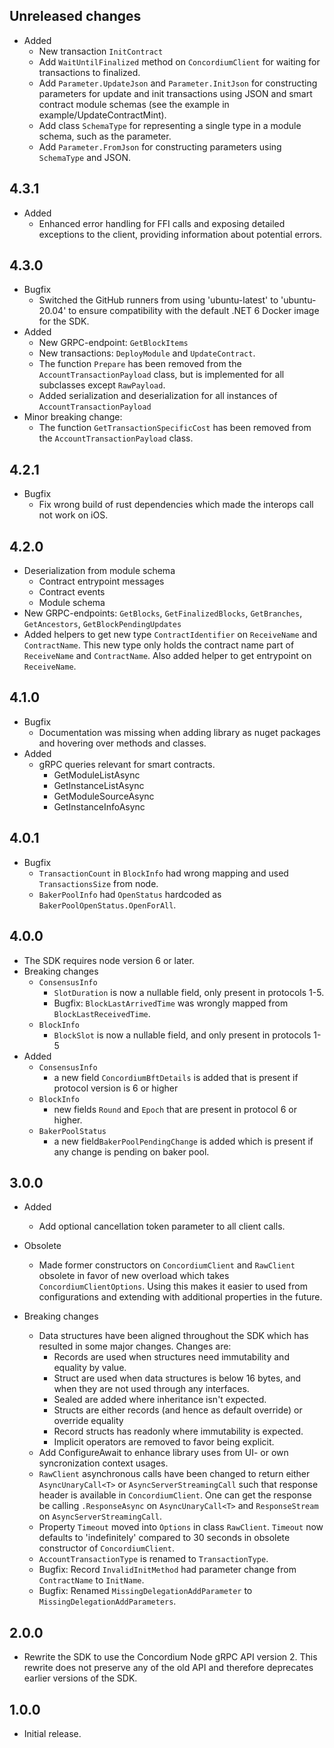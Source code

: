 ## Unreleased changes
- Added
  - New transaction `InitContract`
  - Add `WaitUntilFinalized` method on `ConcordiumClient` for waiting for transactions to finalized.
  - Add `Parameter.UpdateJson` and `Parameter.InitJson` for constructing parameters for update and init transactions using JSON and smart contract module schemas (see the example in example/UpdateContractMint).
  - Add class `SchemaType` for representing a single type in a module schema, such as the parameter.
  - Add `Parameter.FromJson` for constructing parameters using `SchemaType` and JSON.

## 4.3.1
- Added
  - Enhanced error handling for FFI calls and exposing detailed exceptions to the client, providing information about potential errors.

## 4.3.0
- Bugfix
  - Switched the GitHub runners from using 'ubuntu-latest' to 'ubuntu-20.04' to ensure compatibility with the default .NET 6 Docker image for the SDK.
- Added
  - New GRPC-endpoint: `GetBlockItems`
  - New transactions: `DeployModule` and `UpdateContract`.
  - The function `Prepare` has been removed from the `AccountTransactionPayload` class, but is implemented for all subclasses except `RawPayload`.
  - Added serialization and deserialization for all instances of `AccountTransactionPayload`
- Minor breaking change:
  - The function `GetTransactionSpecificCost` has been removed from the `AccountTransactionPayload` class.

## 4.2.1
- Bugfix
  - Fix wrong build of rust dependencies which made the interops call not work on iOS.

## 4.2.0
  - Deserialization from module schema
    - Contract entrypoint messages
    - Contract events
    - Module schema
  - New GRPC-endpoints: `GetBlocks`, `GetFinalizedBlocks`, `GetBranches`, `GetAncestors`, `GetBlockPendingUpdates`
  - Added helpers to get new type `ContractIdentifier` on `ReceiveName` and `ContractName`. This new type only holds the contract name part of `ReceiveName` and `ContractName`.
    Also added helper to get entrypoint on `ReceiveName`.

## 4.1.0
- Bugfix
  - Documentation was missing when adding library as nuget packages and hovering over methods and classes.
- Added
  - gRPC queries relevant for smart contracts.
    - GetModuleListAsync
    - GetInstanceListAsync
    - GetModuleSourceAsync
    - GetInstanceInfoAsync

## 4.0.1
- Bugfix
  - `TransactionCount` in `BlockInfo` had wrong mapping and used `TransactionsSize` from node.
  - `BakerPoolInfo` had `OpenStatus` hardcoded as `BakerPoolOpenStatus.OpenForAll`.

## 4.0.0
- The SDK requires node version 6 or later.
- Breaking changes
  - `ConsensusInfo`
    - `SlotDuration` is now a nullable field, only present in protocols 1-5.
    - Bugfix: `BlockLastArrivedTime` was wrongly mapped from `BlockLastReceivedTime`.    
  - `BlockInfo`
    - `BlockSlot` is now a nullable field, and only present in protocols 1-5
- Added
  - `ConsensusInfo`
    - a new field `ConcordiumBftDetails` is added that is present if protocol version is 6 or higher
  - `BlockInfo`
    - new fields `Round` and `Epoch` that are present in protocol 6 or higher.
  - `BakerPoolStatus` 
    - a new field`BakerPoolPendingChange` is added which is present if any change is pending on baker pool.

## 3.0.0
- Added
  - Add optional cancellation token parameter to all client calls.

- Obsolete
  - Made former constructors on `ConcordiumClient` and `RawClient` obsolete in favor of new overload which takes `ConcordiumClientOptions`. Using this makes it easier to used from configurations and extending with additional properties in the future.
- Breaking changes
  - Data structures have been aligned throughout the SDK which has resulted in some major changes. Changes are:
    - Records are used when structures need immutability and equality by value.
    - Struct are used when data structures is below 16 bytes, and when they are not used  through any interfaces.
    - Sealed are added where inheritance isn't expected.
    - Structs are either records (and hence as default override) or override equality
    - Record structs has readonly where immutability is expected.
    - Implicit operators are removed to favor being explicit.
  - Add ConfigureAwait to enhance library uses from UI- or own syncronization context   usages.
  - `RawClient` asynchronous calls have been changed to return either `AsyncUnaryCall<T>`   or `AsyncServerStreamingCall` such that response header is available in   `ConcordiumClient`. 
    One can get the response be calling `.ResponseAsync` on `AsyncUnaryCall<T>` and   `ResponseStream` on `AsyncServerStreamingCall`.
  - Property `Timeout` moved into `Options` in class `RawClient`. `Timeout` now defaults to 'indefinitely' compared to 30 seconds in obsolete constructor of `ConcordiumClient`.
  - `AccountTransactionType` is renamed to `TransactionType`.
  - Bugfix: Record `InvalidInitMethod` had parameter change from `ContractName` to `InitName`.
  - Bugfix: Renamed `MissingDelegationAddParameter` to `MissingDelegationAddParameters`.


## 2.0.0
- Rewrite the SDK to use the Concordium Node gRPC API version 2. This
  rewrite does not preserve any of the old API and therefore deprecates
  earlier versions of the SDK.

## 1.0.0
- Initial release.
